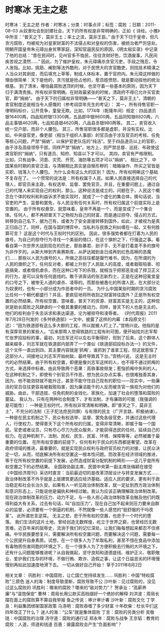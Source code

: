 # 时寒冰  无主之悲

时寒冰：无主之悲
作者：时寒冰；分类：时事点评；标签：腐败 ；日期：2011-08-03
从奴隶社会到封建社会，天下的所有权是非常明确的，正如《 诗经。小雅》中所言：“普天之下，莫非王土；率土之滨，莫非王臣。”
由于天下归于皇帝，但凡贪污腐败，均被视为对皇家财富的不法侵占和对皇权的伤害，被统治者严厉惩处。明朝开国皇帝朱元璋出身贫寒家庭，深知官逼民反的原因，《明太祖实录》中记录了他的总结：“昔在民间时，见州官多不恤民，往往贪财好色，饮酒废事，凡民间疾苦视之漠然……”
因此，为了维护皇权，朱元璋痛杀贪官污吏，手段之残忍，令人发指。比如，挑筋、阉割等法外酷刑，对于民愤大的贪官酷吏，则找技术精湛之人当众对其剥皮，而后填充上草等，制成人体标本，置于官府内。朱元璋这样做的理由很简单：天下是他的，贪污就是抢占他的，惹百姓愤怒，就是要动摇他的统治根基。
到了清末，哪怕最腐败透顶的时候，也坚守着一些基本的原则，因为天下归于满清贵族。所有权非常明确。在财政最紧张的时候，清政府不得已允许买官卖官，即“捐纳”。
由于天下的归属权非常明确——“普天之下，莫非王土”，清朝的卖官制度还是相当令人感慨的（参考阎崇年先生的考证）：
其一，所有待售官职一律明码标价，公开竞争，童叟无欺。比如，1774年（乾隆年间）规定：四品道员银16400两，四品知府银13300两，五品郎中银9600两，五品同知银6820两，六品主事银4620两，七品知县银4620两，八品县丞银980两等。
其二，卖官收入统一交户部，而非个人腰包。
其三，所售官职很多都是虚职，并没有实权。比如，中央级官吏，像吏部（相当于组织人事部）的官员由于涉及官员的考核、任免等核心问题，严禁“捐纳”，以保护官吏队伍的“纯洁”。至于四品道员以上的官职，由于涉及高级领导干部，同样严禁“捐纳”。地方上，则严禁总督、巡抚、布政使这类官职的“捐纳”，只有道员、知府、知县以下才可以。
其四，卖官有严格限制。比如，只有战争、河患、灾荒、开荒、海防等五项才可以“捐纳”。
相比之下，中国某些时期的卖官泛滥，与清朝相比其实是自惭形秽的：暗箱操作、所买之官皆是实职、钱落入个人腰包。
为什么会有这么大的区别？
因为，所有权明晰这个基础不复存在了。
一个惯常的说法是：所有权属于人民。如果人民直接选择自己的代理人，即官员来主政，有权选举、监督、罢免官员，并且，在重要问题上，通过自己的代理人来实现自己的权利，那么，这种说法是成立的。问题在于，人民这个概念在个体的权利和利益诉求不能实现时，就成了一个虚化的集合体，换句话说，当官吏的产生、监督和罢免，与人民没有任何关系时，所有权归属这个前提实际上是空置的。
由于所有权悬空，就意味着，皇帝不再是一个，而是变成了一个集合体。任何人，都不再把普天下之物视为自己的财富，而是通过掠夺、侵占的方式，转移到自己名下，据为己有，或者为了安全直接转移到国外，如此，才被视为是真正归自己了。同样，在国与国的博弈中，当私利与民族之利纠缠在一起，又有何胜算可言？
这是这个时代与王权时代的区别。
因此，很多强势者都在打着为人民的旗号，为自己的掠夺行为寻找一个美丽的借口，在这个旗帜之下，行强盗之事。看看自第一次世界大战到现在的历史，那些暴君、刽子手，无不是打着差不多的旗号为非作歹的。从斯大林到齐奥赛斯库，从萨达姆到金日成再到红色高棉的恶魔们……
那些以人民为旗号的人，所做之恶往往都是罄竹难书，因为，在所谓的为人民的旗帜之下，任何反对者，都被上升到了人民敌人的高度，或者栽赃陷害、彻底搞臭，或者借机虐杀，而在这种口号下的杀戮，就相当于把邪恶变成了捍卫正义的行为，是可以没有任何底线的。敢于讲真话的张志新烈士，正是在这种冠冕堂皇的口号之下，被惨无人道的虐杀、凌辱的。而那些被愚化的所谓人民，在大部分沦为奴隶时，也有一小部分成为作恶者中的一员。
为什么中国某些时期的贪污腐败比任何一个朝代都盛行？并且，更疯狂地将所收刮之财富转往国外？正是所有权空置的必然结果。所有权空置，意味着，普天下的资源、财富其实是无主的，这种现状是助长腐败之风肆虐的一个极其重要的推动力。同样，普天下的人也是无主的，他们的权利由于失去诉求和表达渠道，沦为被掠夺和凌辱者。
《时代周报》2011年7月28日刊发的《多舛铁道部》一文中，披露了这样的内幕（本段原文引述）：“因为铁道部有这么多大额的工程，所以就被人盯上了。”宫杨兴说。他指的是有深厚背景的某些人。“后来那帮人觉得铁路的工程有利可图，便开始找刘志军帮忙张罗招投标的事，最初，刘志军还可以左右平衡得好，但到了后来，这个群体人越来越多，刘志军就在铁道部内部弄了一个类似《铁道部招投标办法一》的文件，这个文件一直出到四，其主要内容就是‘抓阄’，谁抓到了谁拿工程，但这就惹恼了这部分人，间接地让刘志军开始树敌，最终导致其下台。”宫杨兴说。
这是无主时代的必然结果。由于所有权空置，即便是像刘志军这样的人，也不得不通过抓阄的方式，来选择中标者。由此导致两个恶果：高铁事故频发；惹恼抓阄中失利的人。
在这种机制之下，即使有个别官员不作恶，想为民众办点实事，也很难独善其身，因为，他不能敛财就不能升迁，甚至不能守住自己现有的职位——现实中，一些廉洁的官员往往更容易被栽赃陷害，因为廉洁能干的人反而被贪官一族视为对他们的威胁。由此，干部选拔、任免机制的金钱化、家族化，加速了社会的堕落和腐败的蔓延。
我认为，只有在两种社会制度下，才有法制，才有廉政的可能（我强调的是可能性）：
一种是王权时代，所有权非常清晰和明确，即“普天之下，莫非王土”，不充分的法制（王子犯法庶民同罪）与有限的民主（广开言路，积极纳谏）。
一种是在民主机制之下，民众有权选举、监督、罢免各级官吏，并通过这些代理人，行使权力，使得普天下这个所有权的归属，变得非常清晰，即属于每一个国民。官吏或者议员，只有尽心尽力为民众服务，才能获得选民的任何，延续自己的权力。在这种机制下，法制、民权、民生、民富、环境、保障等等，必然被置于最重要的位置。
在所有权空置的前提下，任何有利于民众的东西都是奢望。改革在政府领域的推进，最重要的，就是实现民众权利与政府官员权力的对接，让民众决定一切，从而，彻底解决所有权空置这一根本性问题。而改革在经济领域的推进，等于在所有权空置的前提下发展，必然造成财富分配机制的畸形——这几乎是所有权空置之下的必然结果。
全国政协副主席、民盟中央第一副主席张梅颖在接受《中国经济周刊》采访时直言：当前最迫切的是改革顶层设计与转变发展方式……政治体制改革不外乎就是上层建筑更适应经济基础，适应人民的要求，更有利于政治稳定和社会长治久安。如果有人一听见政治体制改革，就一定扯到西方政治体制和意识形态上，只能说他是偏执和神经过敏。我认为应该正确理解政治体制改革。现在政治体制改革的压力、动力不足，与一些人担心政治体制改革会触及他们的既得利益大有关系，过去有句话，叫“自加压力”，现在自己加不起来则压力要来自群众的监督，必须要有一个倒逼的机制，不然就像一些人感觉的“挺舒服的干吗改革”。
此所谓忠言逆耳。
无主之悲，悲于所有权的空置，也悲于一个时代的堕落。
我们生活的这片土地，曾经创造无数辉煌，屹立于世界之巅，也曾经历无数苦难，近百年来的屈辱史，流淌于我们的记忆深处，让我们每每想起来都忍不住疼痛。中华民族要想复兴，需要解决所有权空置问题，而要解决这个问题，需要每一个公民提升自身素质。试想，在一个很多人为了牟取私利，甚至不惜在食品中添加有毒物质伤害同胞的环境之下，在一个很多人为了方便积极去行贿的大环境之下，还有什么问题能够推进呢？从自我做起，坚守良知和道德底线、维护正义、敬职敬业、爱护我们生存的环境，不做行贿、欺诈、造假之事，让这个日益恶劣的环境慢慢别再如此加速度地滑下去。
一切从做好自己开始！
草于2011年8月2日

相关文章：
巩胜利：中国腐败，让亡国亡党持续发生……
巩胜利：中国“特权腐败”三原色
迷人的海：制度导致垄断，腐败导致不公
沙叶新：见过腐败的，没见过这么腐败的
巩胜利：哪来的腐败？哪来的“敌对势力”？
贺承业：“高薪养廉”与“温饱保安”
曹林：周局长用公款买高档烟好一个绝妙的解释
刘洪波：周局长摆在面上的腐败算不算自我举报
鱼之传说：审计审计署
沙叶新：腐败文化
丁学良：利益集团绑架国家政策
马涤明：腐败吞噬了多少财富
十年砍柴：杜长平们这四年改正了什么？
迷人的海：“公车”就是集体腐败
丁言：腐败的另类分析
吴敬琏：中国腐败的治理
汤守道：腐败的通行证
郑永年：腐败与战争
王京韬：教育的腐败：人道，师道和钱道
百愚：揭露腐败会产生“负面影响”？